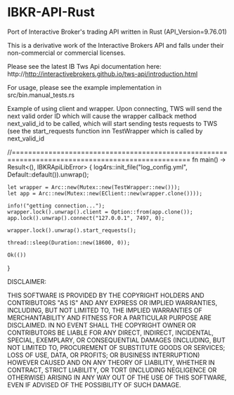 # IBKR-API-Rust
Port of Interactive Broker's trading API written in Rust (API_Version=9.76.01)

This is a derivative work of the Interactive Brokers API and falls under their non-commercial or commercial licenses.

Please see the latest IB Tws Api documentation here: http://http://interactivebrokers.github.io/tws-api/introduction.html

For usage, please see the example implementation in src/bin.manual_tests.rs

Example of using client and wrapper.
Upon connecting, TWS will send the next valid order ID which will cause the wrapper callback method
next_valid_id to be called, which will start sending tests requests to TWS (see the
start_requests function inn TestWrapper which is called by next_valid_id

//==================================================================================================
fn main() -> Result<(), IBKRApiLibError> {
    log4rs::init_file("log_config.yml", Default::default()).unwrap();

    let wrapper = Arc::new(Mutex::new(TestWrapper::new()));
    let app = Arc::new(Mutex::new(EClient::new(wrapper.clone())));

    info!("getting connection...");
    wrapper.lock().unwrap().client = Option::from(app.clone());
    app.lock().unwrap().connect("127.0.0.1", 7497, 0);

    wrapper.lock().unwrap().start_requests();

    thread::sleep(Duration::new(18600, 0));

    Ok(())
}


DISCLAIMER:

THIS SOFTWARE IS PROVIDED BY THE COPYRIGHT HOLDERS AND CONTRIBUTORS "AS IS" AND ANY EXPRESS OR IMPLIED WARRANTIES, INCLUDING, BUT NOT LIMITED TO, THE IMPLIED WARRANTIES OF MERCHANTABILITY AND FITNESS FOR A PARTICULAR PURPOSE ARE DISCLAIMED. IN NO EVENT SHALL THE COPYRIGHT OWNER OR CONTRIBUTORS BE LIABLE FOR ANY DIRECT, INDIRECT, INCIDENTAL, SPECIAL, EXEMPLARY, OR CONSEQUENTIAL DAMAGES (INCLUDING, BUT NOT LIMITED TO, PROCUREMENT OF SUBSTITUTE GOODS OR SERVICES; LOSS OF USE, DATA, OR PROFITS; OR BUSINESS INTERRUPTION) HOWEVER CAUSED AND ON ANY THEORY OF LIABILITY, WHETHER IN CONTRACT, STRICT LIABILITY, OR TORT (INCLUDING NEGLIGENCE OR OTHERWISE) ARISING IN ANY WAY OUT OF THE USE OF THIS SOFTWARE, EVEN IF ADVISED OF THE POSSIBILITY OF SUCH DAMAGE.
